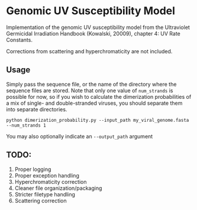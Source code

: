 # Genomic UV Susceptibility Model

Implementation of the genomic UV susceptibility model from the Ultraviolet
Germicidal Irradiation Handbook (Kowalski, 20009), chapter 4: UV Rate Constants.

Corrections from scattering and hyperchromaticity are not included.

## Usage

Simply pass the sequence file, or the name of the directory where the sequence files 
are stored. Note that only one value of `num_strands` is possible for now, so if you
wish to calculate the dimerization probabilities of a mix of single- and double-stranded
viruses, you should separate them into separate directories.

`python dimerization_probability.py --input_path my_viral_genome.fasta --num_strands 1`

You may also optionally indicate an `--output_path` argument

## TODO:
1. Proper logging
2. Proper exception handling
3. Hyperchromaticity correction
4. Cleaner file organization/packaging
5. Stricter filetype handling
6. Scattering correction
